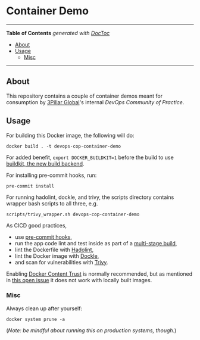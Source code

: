 # Container Demo


---
<!-- START doctoc generated TOC please keep comment here to allow auto update -->
<!-- DON'T EDIT THIS SECTION, INSTEAD RE-RUN doctoc TO UPDATE -->
**Table of Contents**  *generated with [DocToc](https://github.com/thlorenz/doctoc)*

- [About](#about)
- [Usage](#usage)
  - [Misc](#misc)

<!-- END doctoc generated TOC please keep comment here to allow auto update -->
---


## About

This repository contains a couple of container demos meant for consumption by
[3Pillar Global](https://3pillarglobal.com)'s internal *DevOps Community of Practice*.


## Usage

For building this Docker image, the following will do:

```
docker build . -t devops-cop-container-demo
```

For added benefit, `export DOCKER_BUILDKIT=1` before the build to use [buildkit, the new build backend](https://github.com/moby/buildkit).

For installing pre-commit hooks, run:
```
pre-commit install
```

For running hadolint, dockle, and trivy, the scripts directory contains wrapper bash scripts to all three,
e.g.
```
scripts/trivy_wrapper.sh devops-cop-container-demo
```

As CICD good practices,
  - use [pre-commit hooks](pre-commit.com/),
  - run the app code lint and test inside as part of a [multi-stage build](https://docs.docker.com/develop/develop-images/multistage-build/),
  - lint the Dockerfile with [Hadolint](https://github.com/hadolint/hadolint),
  - lint the Docker image with [Dockle](https://github.com/goodwithtech/dockle),
  - and scan for vulnerabilities with [Trivy](https://github.com/homoluctus/gitrivy/).

Enabling [Docker Content Trust](https://docs.docker.com/engine/security/trust/content_trust/) is normally recommended, but as mentioned in [this open issue](https://github.com/moby/moby/issues/25852) it does not work with locally built images.


### Misc

Always clean up after yourself:

```
docker system prune -a
```
(_Note: be mindful about running this on production systems, though._)
